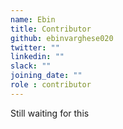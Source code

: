 ```yaml
---
name: Ebin
title: Contributor
github: ebinvarghese020
twitter: ""
linkedin: ""
slack: ""
joining_date: ""
role : contributor
---
```


Still waiting for this
